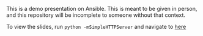 This is a demo presentation on Ansible.  This is meant to be given in person, and this repository
will be incomplete to someone without that context.

To view the slides, run `python -mSimpleHTTPServer` and navigate to [here](http://localhost:8000/)
